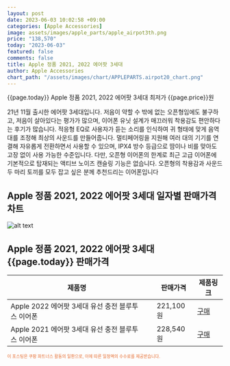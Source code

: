 ```yaml
---
layout: post
date: 2023-06-03 10:02:58 +09:00
categories: [Apple Accessories]
image: assets/images/apple_parts/apple_airpot3th.png
price: "138,570"
today: "2023-06-03"
featured: false
comments: false
title: Apple 정품 2021, 2022 에어팟 3세대
author: Apple Accessories
chart_path: "/assets/images/chart/APPLEPARTS.airpot20_chart.png"
---
```


{{page.today}} Apple 정품 2021, 2022 에어팟 3세대 최저가 {{page.price}}원

21년 11월 출시한 에어팟 3세대입니다.
저음이 약할 수 밖에 없는 오픈형임에도 불구하고, 저음이 살아있다는 평가가 많으며, 이어폰 유닛 설계가 매끄러워 착용감도 편안하다는 후기가 많습니다.
적응형 EQ로 사용자가 듣는 소리를 인식하여 귀 형태에 맞게 음역대를 조정해 최상의 사운드를 만들어줍니다.
멀티페어링을 지원해 여러 대의 기기를 연결해 자유롭게 전환하면서 사용할 수 있으며, IPX4 방수 등급으로 땀이나 비를 맞아도 고장 없이 사용 가능한 수준입니다.
다만, 오픈형 이어폰의 한계로 최근 고급 이어폰에 기본적으로 탑재되는 액티브 노이즈 캔슬링 기능은 없습니다.
오픈형의 착용감과 사운드 두 마리 토끼를 모두 잡고 싶은 분께 추천드리는 이어폰입니다

## Apple 정품 2021, 2022 에어팟 3세대 일자별 판매가격 차트
![alt text]({{page.chart_path}} "Apple 정품 2021, 2022 에어팟 3세대 판매가격 차트")

## Apple 정품 2021, 2022 에어팟 3세대 {{page.today}} 판매가격
<main>
<table id="rwd-table-large">
  <thead>
    <tr>
      <th>제품명</th>
      <th></th>
      <th>판매가격</th>
      <th>제품링크</th>
    </tr>
  </thead>
  <tbody><tr>
        <td>Apple 2022 에어팟 3세대 유선 충전 블루투스 이어폰</td>
        <td></td>
        <td>221,100원</td>
        <td><a href='https://link.coupang.com/a/SG83K' target='_blank'>구매</a></td>
        </tr><tr>
        <td>Apple 2021 에어팟 3세대 유선 충전 블루투스 이어폰</td>
        <td></td>
        <td>228,540원</td>
        <td><a href='https://link.coupang.com/a/SG88f' target='_blank'>구매</a></td>
        </tr></tbody>
</table>

</main>
<div style="color:#e56a2c;font-size: 0.7em;" >
이 포스팅은 쿠팡 파트너스 활동의 일환으로, 이에 따른 일정액의 수수료를 제공받습니다.
</div>

